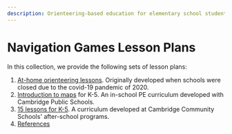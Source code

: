 ```yaml
---
description: Orienteering-based education for elementary school students
---
```


# Navigation Games Lesson Plans

In this collection, we provide the following sets of lesson plans:

1. [At-home orienteering lessons](at-home-orienteering-lessons/at-home-intro.md). Originally developed when schools were closed due to the covid-19 pandemic of 2020.
2. [Introduction to maps](intro-maps/introduction.md) for K-5. An in-school PE curriculum developed with Cambridge Public Schools.
3. [15 lessons for K-5](15-lessons-for-k-5/introduction.md). A curriculum developed at Cambridge Community Schools' after-school programs.
4. [References](references.md)

